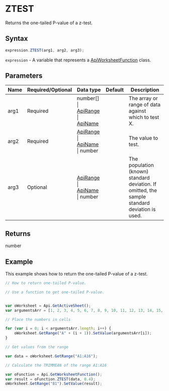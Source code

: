 # ZTEST

Returns the one-tailed P-value of a z-test.

## Syntax

```javascript
expression.ZTEST(arg1, arg2, arg3);
```

`expression` - A variable that represents a [ApiWorksheetFunction](../ApiWorksheetFunction.md) class.

## Parameters

| **Name** | **Required/Optional** | **Data type** | **Default** | **Description** |
| ------------- | ------------- | ------------- | ------------- | ------------- |
| arg1 | Required | number[] \| [ApiRange](../../ApiRange/ApiRange.md) \| [ApiName](../../ApiName/ApiName.md) |  | The array or range of data against which to test X. |
| arg2 | Required | [ApiRange](../../ApiRange/ApiRange.md) \| [ApiName](../../ApiName/ApiName.md) \| number |  | The value to test. |
| arg3 | Optional | [ApiRange](../../ApiRange/ApiRange.md) \| [ApiName](../../ApiName/ApiName.md) \| number |  | The population (known) standard deviation. If omitted, the sample standard deviation is used. |

## Returns

number

## Example

This example shows how to return the one-tailed P-value of a z-test.

```javascript editor-xlsx
// How to return one-tailed P-value.

// Use a function to get one-tailed P-value.


var oWorksheet = Api.GetActiveSheet();
var argumentsArr = [1, 2, 3, 4, 5, 6, 7, 8, 9, 10, 11, 12, 13, 14, 15, 16];

// Place the numbers in cells

for (var i = 0; i < argumentsArr.length; i++) {
    oWorksheet.GetRange("A" + (i + 1)).SetValue(argumentsArr[i]);
}

// Get values from the range

var data = oWorksheet.GetRange("A1:A16");

// Calculate the TRIMMEAN of the range A1:A16

var oFunction = Api.GetWorksheetFunction();
var result = oFunction.ZTEST(data, 0.4);
oWorksheet.GetRange("B1").SetValue(result);


```
